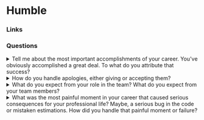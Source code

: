 # Humble

### Links

### Questions

<details>
  <summary>Tell me about the most important accomplishments of your career. You've obviously accomplished a great deal. To what do you attribute that success?</summary>

Generally, I cannot say that I have the most important accomplishments. Maybe it is because I don't think about it. Usually, when I reach a goal, I just move on to the next one. I know what I really want to get in the feature and move on to my purpose. What about attributing the success? I'm not sure that I can mention one attribute. But maybe one of the most important is stress resistance. It allows me to continue to move.

</details>

<details>
  <summary>How do you handle apologies, either giving or accepting them?</summary>

It is a little bit difficult question because of I don't like handle apologies. I assume that many people don't like apologies too. Unfortunately, it is impossible to avoid conflicts. As result from time to time it is necessary to apologize for saving good relationships. Generally I preferred to write some message if wasn't right.

</details>

<details>
  <summary>What do you expect from your role in the team? What do you expect from your team members?</summary>

In my opinion, the main point for me and my team members are motivation. I preferred to see  coleguess who like their work and want to work. If speak about my role in the team I like to share my knowledge, play a lead role in the design and development of the complex features. From time to time I could be a driver into code quality. For example, I preferred to add some linter rules instead of looking for mistakes during code review.

Additionally, teamlead role is not right for me because I don't have good emphaty but I try playing an active role during design and solving new features. For TechLead the best role in the feature.

</details>

<details>
  <summary>What was the most painful moment in your career that caused serious consequences for your professional life? Maybe, a serious bug in the code or mistaken estimations. How did you handle that painful moment or failure?</summary>

Generally, I have rich working experience as a result I have many mistakes during my career path. I cannot say that I have something special. Ofcourse, I had mistakes in the estimation process and I had serious bugs. It could be solved. For example, I had one situation when I was involved in the migration of one application to AWS stack our management forgot about the part of the client gets information through proxy server that cut part of the custom HTTP headers. As a result, we cannot meet deadlines and should make addition investigations and development.

</details>
